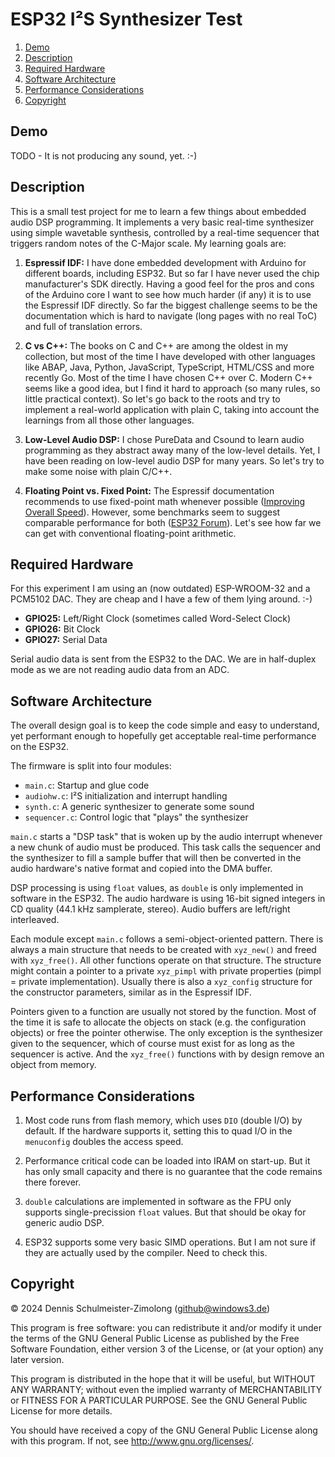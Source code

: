 ESP32 I²S Synthesizer Test
==========================

1. [Demo](#demo)
1. [Description](#description)
1. [Required Hardware](#required-hardware)
1. [Software Architecture](#software-architecture)
1. [Performance Considerations](#performance-considerations)
1. [Copyright](#copyright)

Demo
----

TODO - It is not producing any sound, yet. :-)

Description
-----------

This is a small test project for me to learn a few things about embedded audio DSP programming.
It implements a very basic real-time synthesizer using simple wavetable synthesis, controlled
by a real-time sequencer that triggers random notes of the C-Major scale. My learning goals are:

1. **Espressif IDF:** I have done embedded development with Arduino for different boards, including
   ESP32. But so far I have never used the chip manufacturer's SDK directly. Having a good feel
   for the pros and cons of the Arduino core I want to see how much harder (if any) it is to use
   the Espressif IDF directly. So far the biggest challenge seems to be the documentation which is
   hard to navigate (long pages with no real ToC) and full of translation errors.

1. **C vs C++:** The books on C and C++ are among the oldest in my collection, but most of the time
   I have developed with other languages like ABAP, Java, Python, JavaScript, TypeScript, HTML/CSS
   and more recently Go. Most of the time I have chosen C++ over C. Modern C++ seems like a good idea,
   but I find it hard to approach (so many rules, so little practical context). So let's go back to the
   roots and try to implement a real-world application with plain C, taking into account the learnings
   from all those other languages.

1. **Low-Level Audio DSP:** I chose PureData and Csound to learn audio programming as they abstract
   away many of the low-level details. Yet, I have been reading on low-level audio DSP for many years.
   So let's try to make some noise with plain C/C++.

1. **Floating Point vs. Fixed Point:** The Espressif documentation recommends to use fixed-point math
   whenever possible ([Improving Overall Speed](https://docs.espressif.com/projects/esp-idf/en/stable/esp32/api-guides/performance/speed.html?highlight=floating%20point#improving-overall-speed)).
   However, some benchmarks seem to suggest comparable performance for both
   ([ESP32 Forum](https://www.esp32.com/viewtopic.php?f=14&t=800&start=20)).
   Let's see how far we can get with conventional floating-point arithmetic.

Required Hardware
-----------------

For this experiment I am using an (now outdated) ESP-WROOM-32 and a PCM5102 DAC. They are cheap and
I have a few of them lying around. :-)

* **GPIO25:** Left/Right Clock (sometimes called Word-Select Clock)
* **GPIO26:** Bit Clock
* **GPIO27:** Serial Data

Serial audio data is sent from the ESP32 to the DAC. We are in half-duplex mode as we are not reading
audio data from an ADC.

Software Architecture
---------------------

The overall design goal is to keep the code simple and easy to understand, yet performant enough
to hopefully get acceptable real-time performance on the ESP32.

The firmware is split into four modules:

* `main.c`: Startup and glue code
* `audiohw.c`: I²S initialization and interrupt handling
* `synth.c`: A generic synthesizer to generate some sound
* `sequencer.c`: Control logic that "plays" the synthesizer

`main.c` starts a "DSP task" that is woken up by the audio interrupt whenever a new chunk of audio
must be produced. This task calls the sequencer and the synthesizer to fill a sample buffer that will
then be converted in the audio hardware's native format and copied into the DMA buffer.

DSP processing is using `float` values, as `double` is only implemented in software in the ESP32.
The audio hardware is using 16-bit signed integers in CD quality (44.1 kHz samplerate, stereo).
Audio buffers are left/right interleaved.

Each module except `main.c` follows a semi-object-oriented pattern. There is always a main structure
that needs to be created with `xyz_new()` and freed with `xyz_free()`. All other functions operate
on that structure. The structure might contain a pointer to a private `xyz_pimpl` with private properties
(pimpl = private implementation). Usually there is also a `xyz_config` structure for the constructor
parameters, similar as in the Espressif IDF.

Pointers given to a function are usually not stored by the function. Most of the time it is safe to allocate
the objects on stack (e.g. the configuration objects) or free the pointer otherwise. The only exception is
the synthesizer given to the sequencer, which of course must exist for as long as the sequencer is active.
And the `xyz_free()` functions with by design remove an object from memory.

Performance Considerations
--------------------------

1. Most code runs from flash memory, which uses `DIO` (double I/O) by default. If the hardware
   supports it, setting this to quad I/O in the `menuconfig` doubles the access speed.

1. Performance critical code can be loaded into IRAM on start-up. But it has only small capacity
   and there is no guarantee that the code remains there forever.

1. `double` calculations are implemented in software as the FPU only supports single-precission
   `float` values. But that should be okay for generic audio DSP.

1. ESP32 supports some very basic SIMD operations. But I am not sure if they are actually used
   by the compiler. Need to check this.

Copyright
---------

© 2024 Dennis Schulmeister-Zimolong (github@windows3.de)

This program is free software: you can redistribute it and/or modify
it under the terms of the GNU General Public License as published by
the Free Software Foundation, either version 3 of the License, or
(at your option) any later version.

This program is distributed in the hope that it will be useful,
but WITHOUT ANY WARRANTY; without even the implied warranty of
MERCHANTABILITY or FITNESS FOR A PARTICULAR PURPOSE.  See the
GNU General Public License for more details.

You should have received a copy of the GNU General Public License
along with this program.  If not, see <http://www.gnu.org/licenses/>.